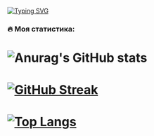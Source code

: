 <a href="https://git.io/typing-svg"><img src="https://readme-typing-svg.herokuapp.com?font=montserrat+&size=25&duration=1000&pause=1000&color=0600F7&width=500&lines=%D0%9F%D1%80%D0%B8%D0%B2%D0%B5%D1%82%2C+%D0%BC%D0%B5%D0%BD%D1%8F+%D0%B7%D0%BE%D0%B2%D1%83%D1%82+%D0%92%D0%BB%D0%B0%D0%B4%D0%B8%D1%81%D0%BB%D0%B0%D0%B2);%D0%98+%D1%8F+%D1%80%D0%B0%D0%B7%D1%80%D0%B0%D0%B1%D0%BE%D1%82%D1%87%D0%B8%D0%BA.+%D0%94%D0%BE%D0%B1%D1%80%D0%BE+%D0%BF%D0%BE%D0%B6%D0%B0%D0%BB%D0%BE%D0%B2%D0%B0%D1%82%D1%8C!" alt="Typing SVG" /></a>



### :fire: Моя статистика:
# ![Anurag's GitHub stats](https://github-readme-stats.vercel.app/api?username=CHaPiOn777&show_icons=true&theme=vision-friendly-dark)
# [![GitHub Streak](http://github-readme-streak-stats.herokuapp.com?user=Volkova-fe&theme=dark&background=000000)](https://git.io/streak-stats)
# [![Top Langs](https://github-readme-stats.vercel.app/api/top-langs/?username=Volkova-fe&layout=compact&theme=vision-friendly-dark)](https://github.com/anuraghazra/github-readme-stats)